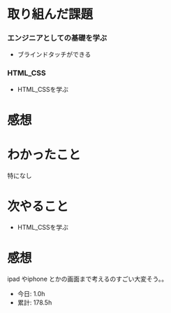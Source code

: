 # 取り組んだ課題
### エンジニアとしての基礎を学ぶ
* ブラインドタッチができる
### HTML_CSS
* HTML_CSSを学ぶ
# 感想
# わかったこと
特になし
# 次やること
* HTML_CSSを学ぶ
# 感想
ipad やiphone とかの画面まで考えるのすごい大変そう。。
* 今日: 1.0h
* 累計: 178.5h
